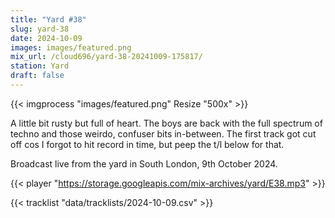 ```yaml
---
title: "Yard #38"
slug: yard-38
date: 2024-10-09
images: images/featured.png
mix_url: /cloud696/yard-38-20241009-175817/
station: Yard
draft: false
---
```


{{< imgprocess "images/featured.png" Resize "500x" >}}

A little bit rusty but full of heart. The boys are back with the full spectrum of techno and those weirdo, confuser bits in-between. The first track got cut off cos I forgot to hit record in time, but peep the t/l below for that.

Broadcast live from the yard in South London, 9th October 2024.

{{< player "https://storage.googleapis.com/mix-archives/yard/E38.mp3" >}}

{{< tracklist "data/tracklists/2024-10-09.csv" >}}

